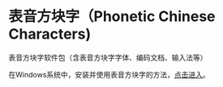 # 表音方块字（Phonetic Chinese Characters)

表音方块字软件包（含表音方块字字体、编码文档、输入法等）

在Windows系统中，安装并使用表音方块字的方法，[点击进入](https://github.com/biaoyinzi/biaoyinzi/wiki/Windows%E5%AD%97%E4%BD%93%E5%92%8C%E8%BE%93%E5%85%A5%E6%B3%95%E5%AE%89%E8%A3%85)。
